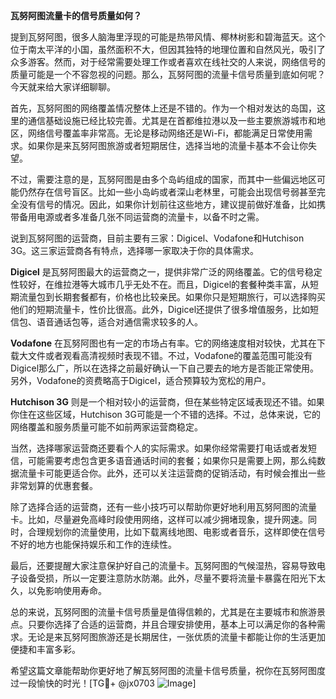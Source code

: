 **瓦努阿图流量卡的信号质量如何？**

提到瓦努阿图，很多人脑海里浮现的可能是热带风情、椰林树影和碧海蓝天。这个位于南太平洋的小国，虽然面积不大，但因其独特的地理位置和自然风光，吸引了众多游客。然而，对于经常需要处理工作或者喜欢在线社交的人来说，网络信号的质量可能是一个不容忽视的问题。那么，瓦努阿图的流量卡信号质量到底如何呢？今天就来给大家详细聊聊。

首先，瓦努阿图的网络覆盖情况整体上还是不错的。作为一个相对发达的岛国，这里的通信基础设施已经比较完善。尤其是在首都维拉港以及一些主要旅游城市和地区，网络信号覆盖率非常高。无论是移动网络还是Wi-Fi，都能满足日常使用需求。如果你是来瓦努阿图旅游或者短期居住，选择当地的流量卡基本不会让你失望。

不过，需要注意的是，瓦努阿图是由多个岛屿组成的国家，而其中一些偏远地区可能仍然存在信号盲区。比如一些小岛屿或者深山老林里，可能会出现信号弱甚至完全没有信号的情况。因此，如果你计划前往这些地方，建议提前做好准备，比如携带备用电源或者多准备几张不同运营商的流量卡，以备不时之需。

说到瓦努阿图的运营商，目前主要有三家：Digicel、Vodafone和Hutchison 3G。这三家运营商各有特点，选择哪一家取决于你的具体需求。

**Digicel** 是瓦努阿图最大的运营商之一，提供非常广泛的网络覆盖。它的信号稳定性较好，在维拉港等大城市几乎无处不在。而且，Digicel的套餐种类丰富，从短期流量包到长期套餐都有，价格也比较亲民。如果你只是短期旅行，可以选择购买他们的短期流量卡，性价比很高。此外，Digicel还提供了很多增值服务，比如短信包、语音通话包等，适合对通信需求较多的人。

**Vodafone** 在瓦努阿图也有一定的市场占有率。它的网络速度相对较快，尤其在下载大文件或者观看高清视频时表现不错。不过，Vodafone的覆盖范围可能没有Digicel那么广，所以在选择之前最好确认一下自己要去的地方是否能正常使用。另外，Vodafone的资费略高于Digicel，适合预算较为宽松的用户。

**Hutchison 3G** 则是一个相对较小的运营商，但在某些特定区域表现还不错。如果你住在这些区域，Hutchison 3G可能是一个不错的选择。不过，总体来说，它的网络覆盖和服务质量可能不如前两家运营商稳定。

当然，选择哪家运营商还要看个人的实际需求。如果你经常需要打电话或者发短信，可能需要考虑包含更多语音通话时间的套餐；如果你只是需要上网，那么纯数据流量卡可能更适合你。此外，还可以关注运营商的促销活动，有时候会推出一些非常划算的优惠套餐。

除了选择合适的运营商，还有一些小技巧可以帮助你更好地利用瓦努阿图的流量卡。比如，尽量避免高峰时段使用网络，这样可以减少拥堵现象，提升网速。同时，合理规划你的流量使用，比如下载离线地图、电影或者音乐，这样即使在信号不好的地方也能保持娱乐和工作的连续性。

最后，还要提醒大家注意保护好自己的流量卡。瓦努阿图的气候湿热，容易导致电子设备受损，所以一定要注意防水防潮。此外，尽量不要将流量卡暴露在阳光下太久，以免影响使用寿命。

总的来说，瓦努阿图的流量卡信号质量是值得信赖的，尤其是在主要城市和旅游景点。只要你选择了合适的运营商，并且合理安排使用，基本上可以满足你的各种需求。无论是来瓦努阿图旅游还是长期居住，一张优质的流量卡都能让你的生活更加便捷和丰富多彩。

希望这篇文章能帮助你更好地了解瓦努阿图的流量卡信号质量，祝你在瓦努阿图度过一段愉快的时光！[TG💪+ @jx0703 ![Image](https://github.com/user-attachments/assets/dbca1d08-cadb-493c-b0ec-ad6f7a83f270)]